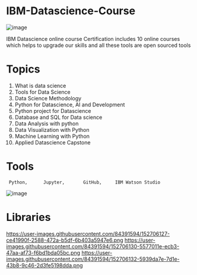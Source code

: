 # IBM-Datascience-Course
![image](https://github.com/Sridhar922/IBM-Datascience-Course/assets/122592164/c00b8ea5-55bb-4e97-b7ee-afe7335c3f34)

IBM Datascience  online course Certification includes 10 online courses which helps to upgrade our skills and all these tools are open sourced tools

# Topics
1. What is data science
2. Tools for Data Science
3. Data Science Methodology
4. Python for Datascience, AI and Development
5. Python project for  Datascience
6. Database and SQL for Data science
7. Data Analysis with python
8. Data Visualization with Python
9. Machine Learning with Python
10. Applied Datascience Capstone

# Tools
     Python,      Jupyter,       GitHub,     IBM Watson Studio
![image](https://github.com/Sridhar922/IBM-Datascience-Course/assets/122592164/263715e0-84a9-440c-8207-ddf989094f44)

# Libraries
https://user-images.githubusercontent.com/84391594/152706127-ce41990f-2588-472a-b5df-6b403a5947e6.png
https://user-images.githubusercontent.com/84391594/152706130-5577011e-ecb3-47aa-af73-f6bd1bda05bc.png
https://user-images.githubusercontent.com/84391594/152706132-5939da7e-7d1e-43b8-9c46-2d3fe5198dda.png
